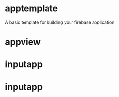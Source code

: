 # apptemplate
A basic template for building your firebase application
# appview
# inputapp
# inputapp
